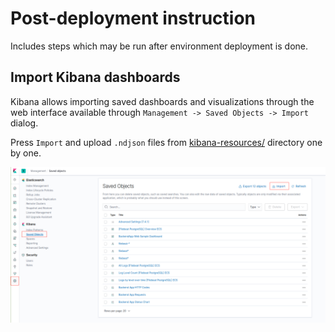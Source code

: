 # Post-deployment instruction

Includes steps which may be run after environment deployment is done.

## Import Kibana dashboards

Kibana allows importing saved dashboards and visualizations through the web interface available through `Management -> Saved Objects -> Import` dialog.

Press `Import` and upload `.ndjson` files from [kibana-resources/](https://bitbucket.org/fmcdevops/fmc-devops/src/master/kibana-resources/) directory one by one.

![Kibana Import](images/kibana_import.png)